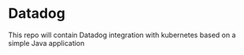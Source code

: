 # Datadog
This repo will contain Datadog integration with kubernetes based on a simple Java application
